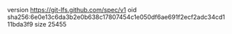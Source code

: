 version https://git-lfs.github.com/spec/v1
oid sha256:6e0e13c6da3b2e0b638c17807454c1e050df6ae691f2ecf2adc34cd111bda3f9
size 25455
